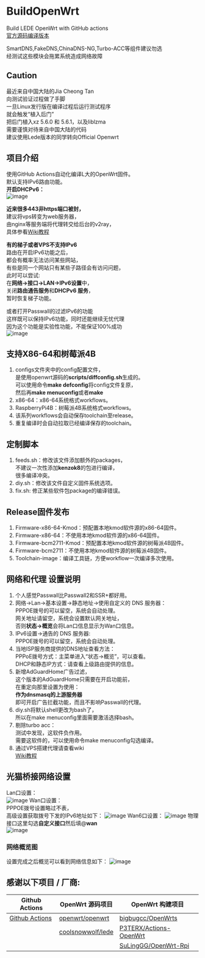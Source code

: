# BuildOpenWrt
Build LEDE OpenWrt with GitHub actions  
[官方源码编译版本](https://github.com/ecrasy/BuildOfficialOpenWrt)  

SmartDNS,FakeDNS,ChinaDNS-NG,Turbo-ACC等组件建议勿选  
经测试这些模块会拖累系统造成网络故障  

## Caution
最近来自中国大陆的Jia Cheong Tan  
向测试验证过程做了手脚  
一旦Linux发行版在编译过程后运行测试程序  
就会触发“植入后门”  
把后门植入xz 5.6.0 和 5.6.1，以及liblzma  
需要谨慎对待来自中国大陆的代码  
建议使用Lede版本的同学转向Official Openwrt  

## 项目介绍
使用GitHub Actions自动化编译L大的OpenWrt固件。  
默认支持IPv6路由功能。  
**开启DHCPv6：**  
![image](/pics/DHCPv6.jpg)  

**近来很多443非https端口被封，**  
建议将vps转变为web服务器，  
由nginx等服务端将代理转交给后台的v2ray，  
具体参看[Wiki教程](https://github.com/ecrasy/BuildOpenwrt/wiki)  

**有的梯子或者VPS不支持IPv6**  
路由在开启IPv6功能之后，  
都会有概率无法访问某些网站，  
有些是同一个网站只有某些子路径会有访问问题，  
此时可以尝试:  
在**网络->接口->LAN->IPv6设置**中，  
关闭**路由通告服务**和**DHCPv6 服务**，  
暂时恢复梯子功能。  

或者打开Passwall的过滤IPv6的功能  
这样既可以保持IPv6功能，同时还能继续无忧代理  
因为这个功能是实验性功能，不能保证100%成功  
![image](/pics/dns.jpg)  

## 支持X86-64和树莓派4B
1. configs文件夹中的config配置文件，  
   是使用openwrt源码的**scripts/diffconfig.sh**生成的。  
   可以使用命令**make defconfig**将config文件复原，  
   然后再**make menuconfig**或者**make**  
2. x86-64：x86-64系统格式workflows。  
3. RaspberryPi4B：树莓派4B系统格式workflows。  
4. 该系列workflows会自动保存toolchain至release。  
5. 重复编译时会自动拉取已经编译保存的toolchain。  

## 定制脚本
1. feeds.sh：修改该文件添加额外的packages，  
   不建议一次性添加**kenzok8**的包进行编译，  
   很多编译冲突。 
2. diy.sh：修改该文件自定义固件系统选项。  
3. fix.sh: 修正某些软件包package的编译错误。  

## Release固件发布
1. Firmware-x86-64-Kmod：预配置本地kmod软件源的x86-64固件。  
2. Firmware-x86-64：不使用本地kmod软件源的x86-64固件。  
3. Firmware-bcm2711-Kmod：预配置本地kmod软件源的树莓派4B固件。  
4. Firmware-bcm2711：不使用本地kmod软件源的树莓派4B固件。  
5. Toolchain-image：编译工具链，方便workflow一次编译多次使用。  

## 网络和代理 设置说明
1. 个人感觉Passwall比Passwall2和SSR+都好用。    
2. 网络->Lan->基本设置->静态地址->使用自定义的 DNS 服务器：  
   PPPOE拨号的可以留空，系统会自动处理。  
   网关地址请留空，系统会设置默认网关地址，  
   否则**状态->概览**会将Lan口信息显示为Wan口信息。  
3. IPv6设置->通告的 DNS 服务器:  
   PPPOE拨号的可以留空，系统会自动处理。  
4. 当地ISP服务商提供的DNS地址查看方法：  
   PPPoE拨号方式：主菜单进入“状态->概览”，可以查看。  
   DHCP和静态IP方式：请查看上级路由提供的信息。  
5. 新增AdGuardHome广告过滤，  
   这个版本的AdGuardHome只需要在开启功能前，  
   在重定向那里设置为使用：  
   **作为dnsmasq的上游服务器**  
   即可开启广告拦截功能，而且不影响Passwall的代理。      
6. diy.sh将默认shell更改为bash了，  
   所以在make menuconfig里面需要激活选择bash。  
7. 剔除turbo acc：  
   测试中发现，这软件负作用。  
   需要这软件的，可以使用命令make menuconfig勾选编译。
8. 通过VPS搭建代理请查看wiki  
   [Wiki教程](https://github.com/ecrasy/BuildOpenwrt/wiki)  
   
## 光猫桥接网络设置
Lan口设置：  
![image](/pics/LAN.jpg)
Wan口设置：  
PPPOE拨号设置略过不表，  
高级设置获取拨号下发的IPv6地址如下：
![image](/pics/WAN.jpg)
Wan6口设置：
![image](/pics/WAN6-1.jpg)
物理接口这里勾选**自定义接口**然后填\@**wan**  
![image](/pics/WAN6-2.jpg)
  
### 网络概览图
设置完成之后概览可以看到网络信息如下：
![image](/pics/network_info.jpg)


## 感谢以下项目 / 厂商:

| Github Actions                                        | OpenWrt 源码项目                                             | OpenWrt 构建项目                                             | 
| ----------------------------------------------------- | ------------------------------------------------------------ | ------------------------------------------------------------ | 
| [Github Actions](https://github.com/features/actions) | [openwrt/openwrt](https://github.com/openwrt/openwrt/)       | [bigbugcc/OpenWrts](https://github.com/bigbugcc/OpenWrts) | 
|                                                       | [coolsnowwolf/lede](https://github.com/coolsnowwolf/lede)    | [P3TERX/Actions-OpenWrt](https://github.com/P3TERX/Actions-OpenWrt) | 
|                                                       |                                                              | [SuLingGG/OpenWrt-Rpi](https://github.com/SuLingGG/OpenWrt-Rpi) | 

